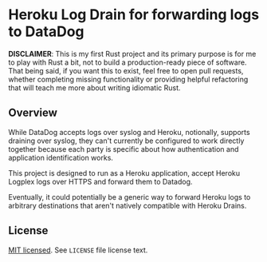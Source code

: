 # Heroku Log Drain for forwarding logs to DataDog

**DISCLAIMER**: This is my first Rust project and its primary purpose is for me
to play with Rust a bit, not to build a production-ready piece of software. That
being said, if you want this to exist, feel free to open pull requests, whether
completing missing functionality or providing helpful refactoring that will
teach me more about writing idiomatic Rust.

## Overview

While DataDog accepts logs over syslog and Heroku, notionally, supports draining
over syslog, they can't currently be configured to work directly together
because each party is specific about how authentication and application
identification works.

This project is designed to run as a Heroku application, accept Heroku Logplex
logs over HTTPS and forward them to Datadog.

Eventually, it could potentially be a generic way to forward Heroku logs to
arbitrary destinations that aren't natively compatible with Heroku Drains.

## License

[MIT licensed](https://tldrlegal.com/license/mit-license). See `LICENSE` file
license text.
